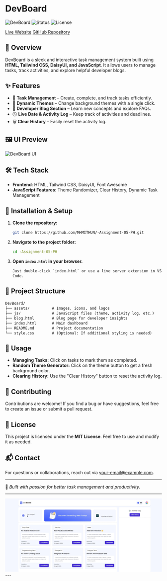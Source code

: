 # DevBoard

![DevBoard](https://img.shields.io/badge/Version-1.0-blue.svg)
![Status](https://img.shields.io/badge/Status-Active-brightgreen.svg)
![License](https://img.shields.io/badge/License-MIT-orange.svg)

[Live Website](https://mhmithun.github.io/-Assignment-05-PH/)
[GitHub Repository](https://github.com/MHMITHUN/-Assignment-05-PH)

## 🚀 Overview
DevBoard is a sleek and interactive task management system built using **HTML, Tailwind CSS, DaisyUI, and JavaScript**. It allows users to manage tasks, track activities, and explore helpful developer blogs.

## ✨ Features
- 📌 **Task Management** – Create, complete, and track tasks efficiently.
- 🎨 **Dynamic Themes** – Change background themes with a single click.
- 📝 **Developer Blog Section** – Learn new concepts and explore FAQs.
- 🕒 **Live Date & Activity Log** – Keep track of activities and deadlines.
- 🗑 **Clear History** – Easily reset the activity log.

## 🖼 UI Preview
![DevBoard UI](https://via.placeholder.com/800x400.png?text=DevBoard+Preview)

## 🛠 Tech Stack
- **Frontend**: HTML, Tailwind CSS, DaisyUI, Font Awesome
- **JavaScript Features**: Theme Randomizer, Clear History, Dynamic Task Management

## 🔧 Installation & Setup
1. **Clone the repository:**
   ```bash
   git clone https://github.com/MHMITHUN/-Assignment-05-PH.git
   ```
2. **Navigate to the project folder:**
   ```bash
   cd -Assignment-05-PH
   ```
3. **Open `index.html` in your browser.**
   ```
   Just double-click `index.html` or use a live server extension in VS Code.
   ```

## 📂 Project Structure
```
DevBoard/
├── assets/          # Images, icons, and logos
├── js/              # JavaScript files (theme, activity log, etc.)
├── blog.html        # Blog page for developer insights
├── index.html       # Main dashboard
├── README.md        # Project documentation
└── style.css        # (Optional: If additional styling is needed)
```

## 🎯 Usage
- **Managing Tasks:** Click on tasks to mark them as completed.
- **Random Theme Generator:** Click on the theme button to get a fresh background color.
- **Clearing History:** Use the "Clear History" button to reset the activity log.

## 🎉 Contributing
Contributions are welcome! If you find a bug or have suggestions, feel free to create an issue or submit a pull request.

## 📜 License
This project is licensed under the **MIT License**. Feel free to use and modify it as needed.

## 📬 Contact
For questions or collaborations, reach out via [your-email@example.com](mailto:mhmmithun1@gmail.com).

---
🚀 _Built with passion for better task management and productivity._




---
<img src="preview.jpeg" />
---
